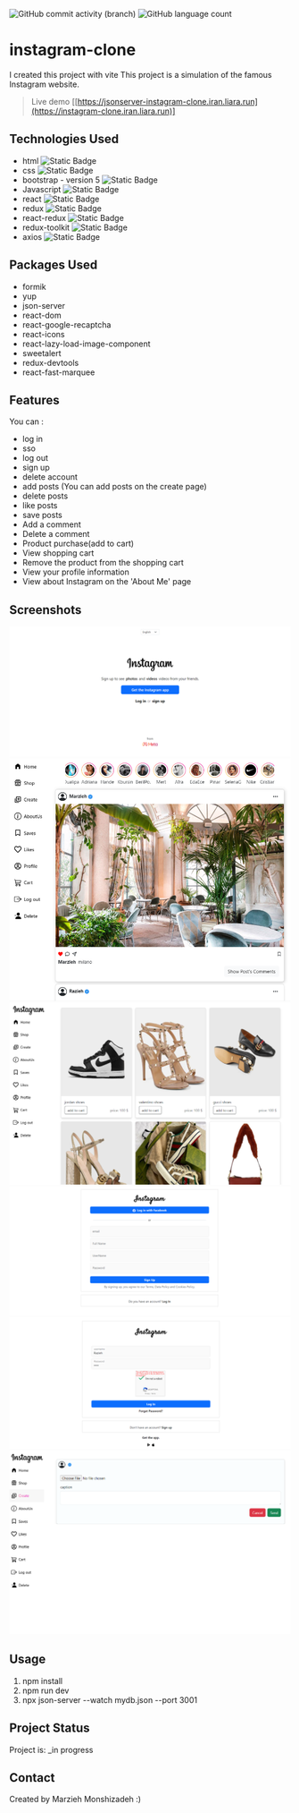 ![GitHub commit activity (branch)](https://img.shields.io/github/commit-activity/y/marziyemonshizadeh/instagram-clone)
![GitHub language count](https://img.shields.io/github/languages/count/marziyemonshizadeh/instagram-clone)

# instagram-clone

I created this project with vite
This project is a simulation of the famous Instagram website.

> Live demo [[https://jsonserver-instagram-clone.iran.liara.run](https://instagram-clone.iran.liara.run)]
## Technologies Used


- html ![Static Badge](https://img.shields.io/badge/HTML-red)
- css ![Static Badge](https://img.shields.io/badge/CSS-blue)
- bootstrap - version 5 ![Static Badge](https://img.shields.io/badge/Bootstrap5-green)
- Javascript ![Static Badge](https://img.shields.io/badge/Javascript-yellow)
- react ![Static Badge](https://img.shields.io/badge/React-blue)
- redux ![Static Badge](https://img.shields.io/badge/Redux-purple)
- react-redux ![Static Badge](https://img.shields.io/badge/React_Redux-purple)
- redux-toolkit ![Static Badge](https://img.shields.io/badge/Redux_toolkit-purple)
- axios ![Static Badge](https://img.shields.io/badge/axios-pink)

## Packages Used

- formik
- yup
- json-server
- react-dom
- react-google-recaptcha
- react-icons
- react-lazy-load-image-component
- sweetalert
- redux-devtools
- react-fast-marquee

## Features

You can :

- log in
- sso
- log out
- sign up
- delete account
- add posts (You can add posts on the create page)
- delete posts
- like posts
- save posts
- Add a comment
- Delete a comment
- Product purchase(add to cart)
- View shopping cart
- Remove the product from the shopping cart
- View your profile information
- View about Instagram on the 'About Me' page

## Screenshots
![Example screenshot](./src/assets/screenshots/welcomePg.png)
![Example screenshot](./src/assets/screenshots/mainPg.png)
![Example screenshot](./src/assets/screenshots/shopPg.png)
![Example screenshot](./src/assets/screenshots/signupPg.png)
![Example screenshot](./src/assets/screenshots/loginPg.png)
![Example screenshot](./src/assets/screenshots/createPostPg.png)

<!-- If you have screenshots you'd like to share, include them here. -->

## Usage

1. npm install
2. npm run dev
3. npx json-server --watch mydb.json --port 3001

## Project Status

Project is: \_in progress

## Contact

Created by Marzieh Monshizadeh :)
